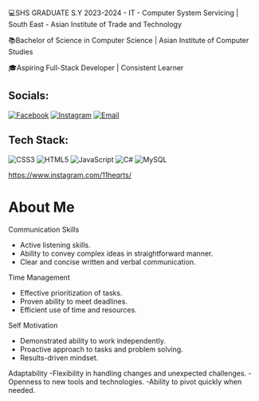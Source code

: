 💻SHS GRADUATE S.Y 2023-2024 - IT - Computer System Servicing | South East - Asian Institute of Trade and Technology 

📚Bachelor of Science in Computer Science | Asian Institute of Computer Studies

🎓Aspiring Full-Stack Developer | Consistent Learner
## Socials:
[![Facebook](https://img.shields.io/badge/Facebook-1877F2?style=for-the-badge&logo=facebook&logoColor=white)](https://www.facebook.com/linglingpoppin)
[![Instagram](https://img.shields.io/badge/Instagram-E1306C?style=for-the-badge&logo=instagram&logoColor=white)](https://www.instagram.com/11heqrts/)
[![Email](https://img.shields.io/badge/Email-D14836?style=for-the-badge&logo=gmail&logoColor=white)](your-email-link)
## Tech Stack:
![CSS3](https://img.shields.io/badge/CSS3-1572B6?style=for-the-badge&logo=css3&logoColor=white)
![HTML5](https://img.shields.io/badge/HTML5-E34F26?style=for-the-badge&logo=html5&logoColor=white)
![JavaScript](https://img.shields.io/badge/JavaScript-F7DF1E?style=for-the-badge&logo=javascript&logoColor=black)
![C#](https://img.shields.io/badge/C%23-239120?style=flat&logo=csharp&logoColor=white)
![MySQL](https://img.shields.io/badge/MySQL-4479A1?style=for-the-badge&logo=mysql&logoColor=white)

https://www.instagram.com/11heqrts/
# About Me
Communication Skills
- Active listening skills.
- Ability to convey complex ideas in straightforward manner.
- Clear and concise written and verbal communication.

Time Management
- Effective prioritization of tasks.
- Proven ability to meet deadlines.
- Efficient use of time and resources.

Self Motivation
- Demonstrated ability to work independently.
- Proactive approach to tasks and problem solving.
- Results-driven mindset.

Adaptability
-Flexibility in handling changes and unexpected challenges.
-Openness to new tools and technologies.
-Ability to pivot quickly when needed.
